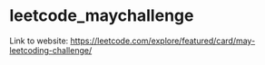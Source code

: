 # leetcode_maychallenge
Link to website: https://leetcode.com/explore/featured/card/may-leetcoding-challenge/ 
